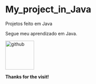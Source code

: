 # My_project_in_Java
 
Projetos feito em Java

Segue meu aprendizado em Java.

<img src="https://cdn.jsdelivr.net/gh/devicons/devicon/icons/java/java-original.svg" alt="github" width="90" height="90" style="max-width:100%;"/>



**Thanks for the visit!**


